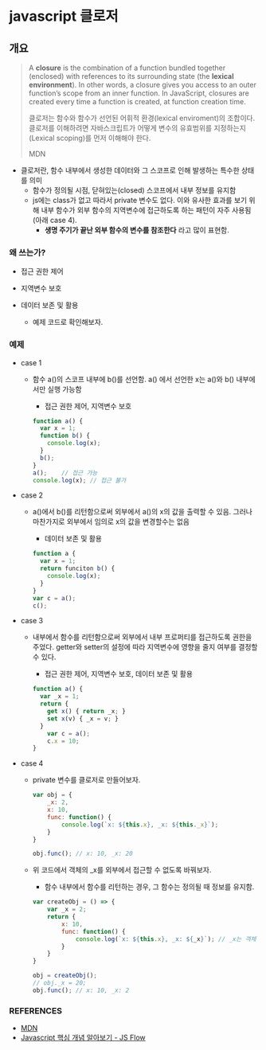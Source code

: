 #  javascript 클로저

## 개요

> A **closure** is the combination of a function bundled together (enclosed) with references to its surrounding state (the **lexical environment**). In other words, a closure gives you access to an outer function’s scope from an inner function. In JavaScript, closures are created every time a function is created, at function creation time.
>
> 클로저는 함수와 함수가 선언된 어휘적 환경(lexical enviroment)의 조합이다. 클로저를 이해하려면 자바스크립트가 어떻게 변수의 유효범위를 지정하는지(Lexical scoping)를 먼저 이해해야 한다.
>
> MDN

* 클로저란, 함수 내부에서 생성한 데이터와 그 스코프로 인해 발생하는 특수한 상태를 의미
  * 함수가 정의될 시점, 닫혀있는(closed) 스코프에서 내부 정보를 유지함
  * js에는 class가 없고 따라서 private 변수도 없다. 이와 유사한 효과를 보기 위해 내부 함수가 외부 함수의 지역변수에 접근하도록 하는 패턴이 자주 사용됨 (아래 case 4).
    * **생명 주기가 끝난 외부 함수의 변수를 참조한다** 라고 많이 표현함.



### 왜 쓰는가?

* 접근 권한 제어

* 지역변수 보호

* 데이터 보존 및 활용

  * 예제 코드로 확인해보자.

  

### 예제

* case 1

  * 함수 a()의 스코프 내부에 b()를 선언함. a() 에서 선언한 x는 a()와 b() 내부에서만 실행 가능함

    * 접근 권한 제어, 지역변수 보호

    ```javascript
    function a() {
      var x = 1;
      function b() {
        console.log(x);
      }
      b();
    }
    a();	// 접근 가능
    console.log(x); // 접근 불가
    ```

* case 2

  * a()에서 b()를 리턴함으로써 외부에서  a()의 x의 값을 출력할 수 있음. 그러나 마찬가지로 외부에서 임의로 x의 값을 변경할수는 없음

    * 데이터 보존 및 활용

    ```javascript
    function a {
      var x = 1;
      return funciton b() {
        console.log(x);
      }
    }
    var c = a();
    c();
    ```

* case 3

  * 내부에서 함수를 리턴함으로써 외부에서 내부 프로퍼티를 접근하도록 권한을 주었다. getter와  setter의 설정에 따라 지역변수에 영향을 줄지 여부를 결정할 수 있다.

    * 접근 권한 제어, 지역변수 보호, 데이터 보존 및 활용

    ```javascript
    function a() {
      var _x = 1;
      return {
        get x() { return _x; }
        set x(v) { _x = v; }
      }
    	var c = a();
    	c.x = 10;
    }
    ```

* case 4

  * private 변수를 클로저로 만들어보자.

    ```javascript
    var obj = {
        _x: 2,
        x: 10,
        func: function() {
            console.log(`x: ${this.x}, _x: ${this._x}`);
        }
    }
    
    obj.func(); // x: 10, _x: 20
    ```

  * 위 코드에서 객체의  _x를 외부에서 접근할 수 없도록 바꿔보자.

    * 함수 내부에서 함수를 리턴하는 경우, 그 함수는 정의될 때 정보를 유지함.

    ```javascript
    var createObj = () => {
        var _x = 2;
        return {
            x: 10,
            func: function() {
                console.log(`x: ${this.x}, _x: ${_x}`);	// _x는 객체 바깥에 있으므로 this 빼줌
            }
        }
    }
    
    obj = createObj();
    // obj._x = 20;
    obj.func();	// x: 10, _x: 2
    ```

    

### REFERENCES

* [MDN](https://developer.mozilla.org/ko/)
* [Javascript 핵심 개념 알아보기 - JS Flow]([https://www.inflearn.com/course/%ED%95%B5%EC%8B%AC%EA%B0%9C%EB%85%90-javascript-flow](https://www.inflearn.com/course/핵심개념-javascript-flow))